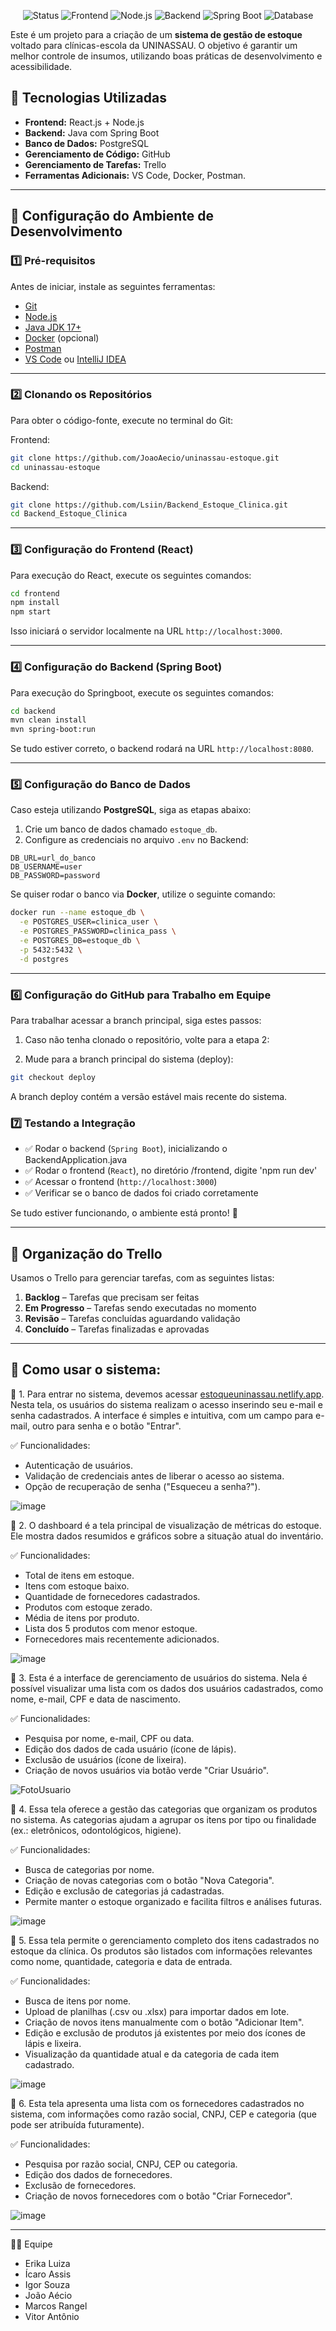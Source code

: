 <p align="center">
  <img alt="Status" src="https://img.shields.io/badge/Status-Em_Desenvolvimento-green?style=for-the-badge">
  <img alt="Frontend" src="https://img.shields.io/badge/Frontend-React.js-blue?style=for-the-badge&logo=react">
  <img alt="Node.js" src="https://img.shields.io/badge/Node.js-Ambiente-339933?style=for-the-badge&logo=nodedotjs&logoColor=white">
  <img alt="Backend" src="https://img.shields.io/badge/Backend-Java-red?style=for-the-badge&logo=openjdk&logoColor=white">
  <img alt="Spring Boot" src="https://img.shields.io/badge/Spring_Boot-Framework-6DB33F?style=for-the-badge&logo=springboot&logoColor=white">
  <img alt="Database" src="https://img.shields.io/badge/Database-PostgreSQL-4169E1?style=for-the-badge&logo=postgresql&logoColor=white">
</p>

Este é um projeto para a criação de um **sistema de gestão de estoque** voltado para clínicas-escola da UNINASSAU. O objetivo é garantir um melhor controle de insumos, utilizando boas práticas de desenvolvimento e acessibilidade.

## 📌 Tecnologias Utilizadas

- **Frontend:** React.js + Node.js  
- **Backend:** Java com Spring Boot  
- **Banco de Dados:** PostgreSQL  
- **Gerenciamento de Código:** GitHub  
- **Gerenciamento de Tarefas:** Trello  
- **Ferramentas Adicionais:** VS Code, Docker, Postman.   

---

## 🚀 Configuração do Ambiente de Desenvolvimento

### 1️⃣ Pré-requisitos
Antes de iniciar, instale as seguintes ferramentas:

- [Git](https://git-scm.com/)
- [Node.js](https://nodejs.org/)
- [Java JDK 17+](https://www.oracle.com/java/technologies/javase/jdk17-archive-downloads.html)
- [Docker](https://www.docker.com/) (opcional)
- [Postman](https://www.postman.com/)
- [VS Code](https://code.visualstudio.com/) ou [IntelliJ IDEA](https://www.jetbrains.com/idea/)

---

### 2️⃣ Clonando os Repositórios
Para obter o código-fonte, execute no terminal do Git:

Frontend:
```sh
git clone https://github.com/JoaoAecio/uninassau-estoque.git
cd uninassau-estoque
```
Backend:
```sh
git clone https://github.com/Lsiin/Backend_Estoque_Clinica.git
cd Backend_Estoque_Clinica
```

---

### 3️⃣ Configuração do Frontend (React)
Para execução do React, execute os seguintes comandos:

```sh
cd frontend
npm install
npm start
```

Isso iniciará o servidor localmente na URL `http://localhost:3000`.

---

### 4️⃣ Configuração do Backend (Spring Boot)
Para execução do Springboot, execute os seguintes comandos:

```sh
cd backend
mvn clean install
mvn spring-boot:run
```

Se tudo estiver correto, o backend rodará na URL `http://localhost:8080`.

---

### 5️⃣ Configuração do Banco de Dados
Caso esteja utilizando **PostgreSQL**, siga as etapas abaixo:

1. Crie um banco de dados chamado `estoque_db`.
2. Configure as credenciais no arquivo `.env` no Backend:

```.env
DB_URL=url_do_banco
DB_USERNAME=user
DB_PASSWORD=password
```

Se quiser rodar o banco via **Docker**, utilize o seguinte comando:

```sh
docker run --name estoque_db \
  -e POSTGRES_USER=clinica_user \
  -e POSTGRES_PASSWORD=clinica_pass \
  -e POSTGRES_DB=estoque_db \
  -p 5432:5432 \
  -d postgres
```

---

### 6️⃣ Configuração do GitHub para Trabalho em Equipe
Para trabalhar acessar a branch principal, siga estes passos:

1. Caso não tenha clonado o repositório, volte para a etapa 2:

2. Mude para a branch principal do sistema (deploy):
```sh
git checkout deploy
```
A branch deploy contém a versão estável mais recente do sistema.

### 7️⃣ Testando a Integração
- ✅ Rodar o backend (`Spring Boot`), inicializando o BackendApplication.java
- ✅ Rodar o frontend (`React`), no diretório /frontend, digite 'npm run dev'
- ✅ Acessar o frontend (`http://localhost:3000`)
- ✅ Verificar se o banco de dados foi criado corretamente

Se tudo estiver funcionando, o ambiente está pronto! 🚀

---

## 📌 Organização do Trello
Usamos o Trello para gerenciar tarefas, com as seguintes listas:

1. **Backlog** – Tarefas que precisam ser feitas  
2. **Em Progresso** – Tarefas sendo executadas no momento  
3. **Revisão** – Tarefas concluídas aguardando validação  
4. **Concluído** – Tarefas finalizadas e aprovadas  

---

## 📘 Como usar o sistema:
📘 1. Para entrar no sistema, devemos acessar [estoqueuninassau.netlify.app](https://estoqueuninassau.netlify.app/). Nesta tela, os usuários do sistema realizam o acesso inserindo seu e-mail e senha cadastrados. A interface é simples e intuitiva, com um campo para e-mail, outro para senha e o botão "Entrar".

✅ Funcionalidades:

- Autenticação de usuários.
- Validação de credenciais antes de liberar o acesso ao sistema.
- Opção de recuperação de senha ("Esqueceu a senha?").

![image](https://github.com/user-attachments/assets/e626b8a2-a6fb-4f60-b3de-2b9d74616379)


📘 2. O dashboard é a tela principal de visualização de métricas do estoque. Ele mostra dados resumidos e gráficos sobre a situação atual do inventário.

✅ Funcionalidades:

- Total de itens em estoque.
- Itens com estoque baixo.
- Quantidade de fornecedores cadastrados.
- Produtos com estoque zerado.
- Média de itens por produto.
- Lista dos 5 produtos com menor estoque.
- Fornecedores mais recentemente adicionados.

![image](https://github.com/user-attachments/assets/eb24c3fa-c219-4b8c-b7d5-804668ebe0e6)


📘 3. Esta é a interface de gerenciamento de usuários do sistema. Nela é possível visualizar uma lista com os dados dos usuários cadastrados, como nome, e-mail, CPF e data de nascimento.

✅ Funcionalidades:

- Pesquisa por nome, e-mail, CPF ou data.
- Edição dos dados de cada usuário (ícone de lápis).
- Exclusão de usuários (ícone de lixeira).
- Criação de novos usuários via botão verde "Criar Usuário".

![FotoUsuario](https://github.com/user-attachments/assets/3f302489-6d9b-412c-8c29-a7451519c7f6)

📘 4. Essa tela oferece a gestão das categorias que organizam os produtos no sistema. As categorias ajudam a agrupar os itens por tipo ou finalidade (ex.: eletrônicos, odontológicos, higiene).

✅ Funcionalidades:

- Busca de categorias por nome.
- Criação de novas categorias com o botão "Nova Categoria".
- Edição e exclusão de categorias já cadastradas.
- Permite manter o estoque organizado e facilita filtros e análises futuras.

![image](https://github.com/user-attachments/assets/7970f1d3-e35e-4ec5-a03e-048b65f35da5)

📘 5. Essa tela permite o gerenciamento completo dos itens cadastrados no estoque da clínica. Os produtos são listados com informações relevantes como nome, quantidade, categoria e data de entrada.

✅ Funcionalidades:

- Busca de itens por nome.
- Upload de planilhas (.csv ou .xlsx) para importar dados em lote.
- Criação de novos itens manualmente com o botão "Adicionar Item".
- Edição e exclusão de produtos já existentes por meio dos ícones de lápis e lixeira.
- Visualização da quantidade atual e da categoria de cada item cadastrado.

![image](https://github.com/user-attachments/assets/8456b08f-67cb-4310-a6ce-c3a9f2de9b49)

📘 6. Esta tela apresenta uma lista com os fornecedores cadastrados no sistema, com informações como razão social, CNPJ, CEP e categoria (que pode ser atribuída futuramente).

✅ Funcionalidades:

- Pesquisa por razão social, CNPJ, CEP ou categoria.
- Edição dos dados de fornecedores.
- Exclusão de fornecedores.
- Criação de novos fornecedores com o botão "Criar Fornecedor".
  
![image](https://github.com/user-attachments/assets/28fc74db-e567-465f-85db-59d3b3915b01)

---

👩‍💻 Equipe 

- Erika Luiza
- Ícaro Assis
- Igor Souza
- João Aécio
- Marcos Rangel
- Vitor Antônio
